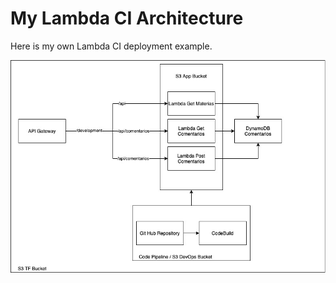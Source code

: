 # My Lambda CI Architecture

Here is my own Lambda CI deployment example.


![Architecture](images/Arquitetura.jpg)